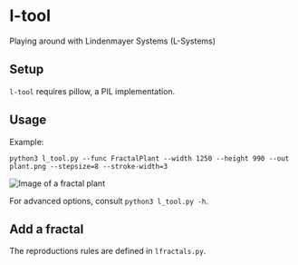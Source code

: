 # l-tool
Playing around with Lindenmayer Systems (L-Systems)

## Setup
`l-tool` requires pillow, a PIL implementation.

## Usage
Example: 
  
    python3 l_tool.py --func FractalPlant --width 1250 --height 990 --out plant.png --stepsize=8 --stroke-width=3

![Image of a fractal plant](https://janis-streib.de/l-tool/fractal_plant_6.png)

For advanced options, consult `python3 l_tool.py -h`.

## Add a fractal
The reproductions rules are defined in `lfractals.py`.

